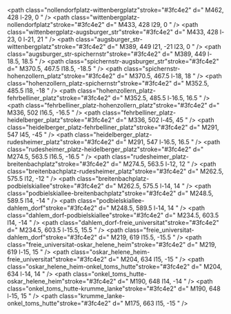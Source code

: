 <!-- U3 -->
<path stroke="#ffffff" d="
M462, 428
l-52, 0
l-235, 235
"
/>

<path class="nollendorfplatz-wittenbergplatz"stroke="#3fc4e2" d="
M462, 428
l-29, 0
"
/>
<path class="wittenbergplatz-nollendorfplatz"stroke="#3fc4e2" d="
M433, 428
l29, 0
"
/>
<path class="wittenbergplatz-augsburger_str"stroke="#3fc4e2" d="
M433, 428
l-23, 0
l-21, 21
"
/>
<path class="augsburger_str-wittenbergplatz"stroke="#3fc4e2" d="
M389, 449
l21, -21
l23, 0
"
/>
<path class="augsburger_str-spichernstr"stroke="#3fc4e2" d="
M389, 449
l-18.5, 18.5
"
/>
<path class="spichernstr-augsburger_str"stroke="#3fc4e2" d="
M370.5, 467.5
l18.5, -18.5
"
/>
<path class="spichernstr-hohenzollern_platz"stroke="#3fc4e2" d="
M370.5, 467.5
l-18, 18
"
/>
<path class="hohenzollern_platz-spichernstr"stroke="#3fc4e2" d="
M352.5, 485.5
l18, -18
"
/>
<path class="hohenzollern_platz-fehrbelliner_platz"stroke="#3fc4e2" d="
M352.5, 485.5
l-16.5, 16.5
"
/>
<path class="fehrbelliner_platz-hohenzollern_platz"stroke="#3fc4e2" d="
M336, 502
l16.5, -16.5
"
/>
<path class="fehrbelliner_platz-heidelberger_platz"stroke="#3fc4e2" d="
M336, 502
l-45, 45
"
/>
<path class="heidelberger_platz-fehrbelliner_platz"stroke="#3fc4e2" d="
M291, 547
l45, -45
"
/>
<path class="heidelberger_platz-rudesheimer_platz"stroke="#3fc4e2" d="
M291, 547
l-16.5, 16.5
"
/>
<path class="rudesheimer_platz-heidelberger_platz"stroke="#3fc4e2" d="
M274.5, 563.5
l16.5, -16.5
"
/>
<path class="rudesheimer_platz-breitenbachplatz"stroke="#3fc4e2" d="
M274.5, 563.5
l-12, 12
"
/>
<path class="breitenbachplatz-rudesheimer_platz"stroke="#3fc4e2" d="
M262.5, 575.5
l12, -12
"
/>
<path class="breitenbachplatz-podbielskiallee"stroke="#3fc4e2" d="
M262.5, 575.5
l-14, 14
"
/>
<path class="podbielskiallee-breitenbachplatz"stroke="#3fc4e2" d="
M248.5, 589.5
l14, -14
"
/>
<path class="podbielskiallee-dahlem_dorf"stroke="#3fc4e2" d="
M248.5, 589.5
l-14, 14
"
/>
<path class="dahlem_dorf-podbielskiallee"stroke="#3fc4e2" d="
M234.5, 603.5
l14, -14
"
/>
<path class="dahlem_dorf-freie_universitat"stroke="#3fc4e2" d="
M234.5, 603.5
l-15.5, 15.5
"
/>
<path class="freie_universitat-dahlem_dorf"stroke="#3fc4e2" d="
M219, 619
l15.5, -15.5
"
/>
<path class="freie_universitat-oskar_helene_heim"stroke="#3fc4e2" d="
M219, 619
l-15, 15
"
/>
<path class="oskar_helene_heim-freie_universitat"stroke="#3fc4e2" d="
M204, 634
l15, -15
"
/>
<path class="oskar_helene_heim-onkel_toms_hutte"stroke="#3fc4e2" d="
M204, 634
l-14, 14
"
/>
<path class="onkel_toms_hutte-oskar_helene_heim"stroke="#3fc4e2" d="
M190, 648
l14, -14
"
/>
<path class="onkel_toms_hutte-krumme_lanke"stroke="#3fc4e2" d="
M190, 648
l-15, 15
"
/>
<path class="krumme_lanke-onkel_toms_hutte"stroke="#3fc4e2" d="
M175, 663
l15, -15
"
/>
